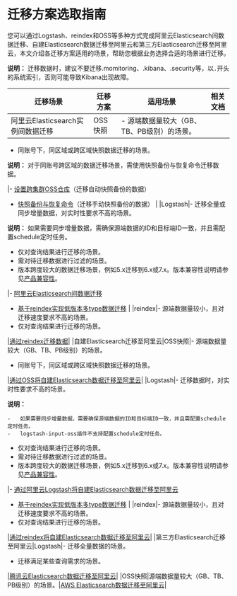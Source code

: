 # 迁移方案选取指南

您可以通过Logstash、reindex和OSS等多种方式完成阿里云Elasticsearch间数据迁移、自建Elasticsearch数据迁移至阿里云和第三方Elasticsearch迁移至阿里云，本文介绍各迁移方案适用的场景，帮助您根据业务选择合适的场景进行迁移。

**说明：** 迁移数据时，建议不要迁移.momitoring、.kibana、.security等，以`.`开头的系统索引，否则可能导致Kibana出现故障。

|迁移场景|迁移方案|适用场景|相关文档|
|----|----|----|----|
|阿里云Elasticsearch实例间数据迁移|OSS快照|-   源端数据量较大（GB、TB、PB级别）的场景。
-   同账号下，同区域或跨区域快照数据迁移的场景。

**说明：** 对于同账号跨区域的数据迁移场景，需使用快照备份与恢复命令迁移数据。


|-   [设置跨集群OSS仓库](/cn.zh-CN/ES实例/数据备份/设置跨集群OSS仓库.md)（迁移自动快照备份的数据）
-   [快照备份与恢复命令](/cn.zh-CN/ES实例/数据备份/快照备份与恢复命令.md)（迁移手动快照备份的数据） |
|Logstash|-   迁移全量或同步增量数据，对实时性要求不高的场景。

**说明：** 如果需要同步增量数据，需确保源端数据的ID和目标端ID一致，并且需配置schedule定时任务。

-   仅对查询结果进行迁移的场景。
-   需对待迁移数据进行过滤的场景。
-   版本跨度较大的数据迁移场景，例如5.x迁移到6.x或7.x。版本兼容性说明请参见[产品兼容性](/cn.zh-CN/产品简介/产品兼容性.md)。

|-   [阿里云Elasticsearch间数据迁移](/cn.zh-CN/Logstash实例/快速入门/入门概述.md)
-   [基于reindex实现低版本多type数据迁移](/cn.zh-CN/最佳实践/Elasticsearch迁移/基于reindex实现低版本多type数据迁移.md) |
|reindex|-   源端数据量较小，且对迁移速度要求不高的场景。
-   仅对查询结果进行迁移的场景。

|[通过reindex迁移数据](/cn.zh-CN/最佳实践/Elasticsearch迁移/阿里云ES间数据迁移/通过reindex迁移数据.md)|
|自建Elasticsearch迁移至阿里云|OSS快照|-   源端数据量较大（GB、TB、PB级别）的场景。
-   同账号下，同区域或跨区域快照数据迁移的场景。

|[通过OSS将自建Elasticsearch数据迁移至阿里云](/cn.zh-CN/最佳实践/Elasticsearch迁移/自建ES数据迁移/通过OSS将自建Elasticsearch数据迁移至阿里云.md)|
|Logstash|-   迁移数据时，对实时性要求不高的场景。

**说明：**

    -   如果需要同步增量数据，需要确保源端数据的ID和目标端ID一致，并且需配置schedule定时任务。
    -   logstash-input-oss插件不支持配置schedule定时任务。
-   仅对查询结果进行迁移的场景。
-   需对待迁移数据进行过滤的场景。
-   版本跨度较大的数据迁移场景，例如5.x迁移到6.x或7.x。版本兼容性说明请参见[产品兼容性](/cn.zh-CN/产品简介/产品兼容性.md)。

|-   [通过阿里云Logstash将自建Elasticsearch数据迁移至阿里云](/cn.zh-CN/最佳实践/Elasticsearch迁移/自建ES数据迁移/通过阿里云Logstash将自建ES数据迁移至阿里云ES.md)
-   [基于reindex实现低版本多type数据迁移](/cn.zh-CN/最佳实践/Elasticsearch迁移/基于reindex实现低版本多type数据迁移.md) |
|reindex|-   源端数据量较小，且对迁移速度要求不高的场景。
-   仅对查询结果进行迁移的场景。

|[通过reindex将自建Elasticsearch数据迁移至阿里云](/cn.zh-CN/最佳实践/Elasticsearch迁移/自建ES数据迁移/通过reindex将自建ES数据迁移至阿里云ES.md)|
|第三方Elasticsearch迁移至阿里云|Logstash|-   迁移全量数据的场景。
-   迁移满足某些查询需求的场景。

|[腾讯云Elasticsearch数据迁移至阿里云](/cn.zh-CN/最佳实践/Elasticsearch迁移/第三方ES数据迁移/腾讯云Elasticsearch数据迁移至阿里云.md)|
|OSS快照|源端数据量较大（GB、TB、PB级别）的场景。|[AWS Elasticsearch数据迁移至阿里云](/cn.zh-CN/最佳实践/Elasticsearch迁移/第三方ES数据迁移/从AWS迁移Elasticsearch索引至阿里云.md)|

